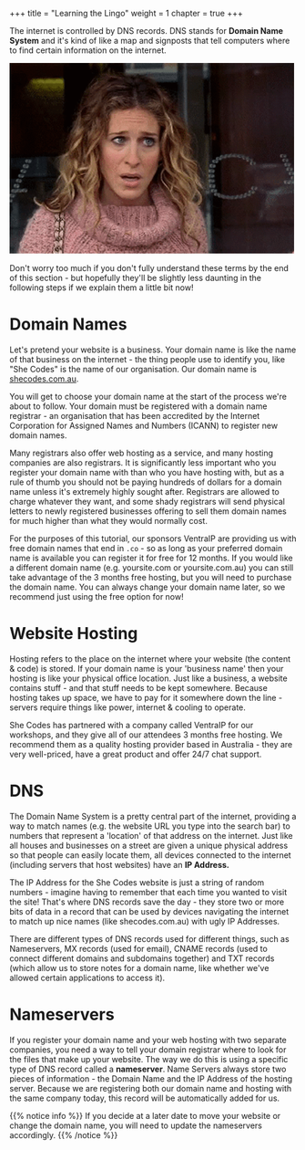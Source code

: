 +++
title = "Learning the Lingo"
weight = 1
chapter = true
+++

The internet is controlled by DNS records. DNS stands for **Domain Name System** and it's kind of like a map and signposts that tell computers where to find certain information on the internet.

![](images/huh.gif)

Don't worry too much if you don't fully understand these terms by the end of this section - but hopefully they'll be slightly less daunting in the following steps if we explain them a little bit now!

# Domain Names

Let's pretend your website is a business. Your domain name is like the name of that business on the internet - the thing people use to identify you, like "She Codes" is the name of our organisation. Our domain name is [shecodes.com.au](https://shecodes.com.au).

You will get to choose your domain name at the start of the process we're about to follow. Your domain must be registered with a domain name registrar - an organisation that has been accredited by the Internet Corporation for Assigned Names and Numbers (ICANN) to register new domain names. 

Many registrars also offer web hosting as a service, and many hosting companies are also registrars. It is significantly less important who you register your domain name with than who you have hosting with, but as a rule of thumb you should not be paying hundreds of dollars for a domain name unless it's extremely highly sought after. Registrars are allowed to charge whatever they want, and some shady registrars will send physical letters to newly registered businesses offering to sell them domain names for much higher than what they would normally cost.

For the purposes of this tutorial, our sponsors VentraIP are providing us with free domain names that end in `.co` - so as long as your preferred domain name is available you can register it for free for 12 months. If you would like a different domain name (e.g. yoursite.com or yoursite.com.au) you can still take advantage of the 3 months free hosting, but you will need to purchase the domain name. You can always change your domain name later, so we recommend just using the free option for now!

# Website Hosting

Hosting refers to the place on the internet where your website (the content & code) is stored. If your domain name is your 'business name' then your hosting is like your physical office location. Just like a business, a website contains stuff - and that stuff needs to be kept somewhere. Because hosting takes up space, we have to pay for it somewhere down the line - servers require things like power, internet & cooling to operate.

She Codes has partnered with a company called VentraIP for our workshops, and they give all of our attendees 3 months free hosting. We recommend them as a quality hosting provider based in Australia - they are very well-priced, have a great product and offer 24/7 chat support.

# DNS

The Domain Name System is a pretty central part of the internet, providing a way to match names (e.g. the website URL you type into the search bar) to numbers that represent a 'location' of that address on the internet. Just like all houses and businesses on a street are given a unique physical address so that people can easily locate them, all devices connected to the internet (including servers that host websites) have an **IP Address.** 

The IP Address for the She Codes website is just a string of random numbers - imagine having to remember that each time you wanted to visit the site! That's where DNS records save the day - they store two or more bits of data in a record that can be used by devices navigating the internet to match up nice names (like shecodes.com.au) with ugly IP Addresses. 

There are different types of DNS records used for different things, such as Nameservers, MX records (used for email), CNAME records (used to connect different domains and subdomains together) and TXT records (which allow us to store notes for a domain name, like whether we've allowed certain applications to access it).

# Nameservers
If you register your domain name and your web hosting with two separate companies, you need a way to tell your domain registrar where to look for the files that make up your website. The way we do this is using a specific type of DNS record called a **nameserver**. Name Servers always store two pieces of information - the Domain Name and the IP Address of the hosting server. Because we are registering both our domain name and hosting with the same company today, this record will be automatically added for us.

{{% notice info %}}
If you decide at a later date to move your website or change the domain name, you will need to update the nameservers accordingly.
{{% /notice %}}
